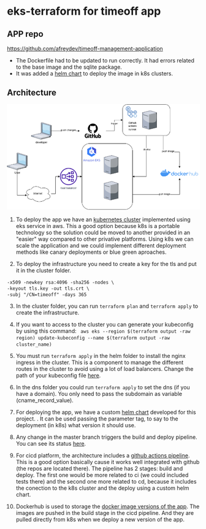 # eks-terraform for timeoff app

## APP repo

https://github.com/afreydev/timeoff-management-application

- The Dockerfile had to be updated to run correctly. It had errors related to the base image and the sqlite package.
- It was added a [helm chart](https://github.com/afreydev/timeoff-management-application/tree/master/helm/timeoff) to deploy the image in k8s clusters.

## Architecture

![Architecture](https://github.com/afreydev/gor-eks-terraform/blob/main/images/architecture.png?raw=true)

1. To deploy the app we have an [kubernetes cluster](https://github.com/afreydev/gor-eks-terraform/tree/main/cluster) implemented using eks service in aws. This a good option because k8s is a portable technology so the solution could be moved to another provided in an "easier" way compared to other privative platforms. Using k8s we can scale the application and we could implement different deployment methods like canary deployments or blue green aproaches.

2. To deploy the infrastructure you need to create a key for the tls and put it in the cluster folder. 
```openssl req \
-x509 -newkey rsa:4096 -sha256 -nodes \
-keyout tls.key -out tls.crt \
-subj "/CN=timeoff" -days 365
```
3. In the cluster folder, you can run ```terraform plan``` and  ```terraform apply``` to create the infrastructure.

4. If you want to access to the cluster you can generate your kubeconfig by using this command:
``` aws eks --region $(terraform output -raw region) update-kubeconfig --name $(terraform output -raw cluster_name)```

4. You must run ```terraform apply``` in the helm folder to install the nginx ingress in the cluster. This is a component to manage the different routes in the cluster to avoid using a lot of load balancers. Change the path of your kubeconfig file [here](https://github.com/afreydev/gor-eks-terraform/blob/main/helm/vars.tf).

5. In the dns folder you could run ```terraform apply``` to set the dns (if you have a domain). You only need to pass the subdomain as variable (cname_record_value).

4. For deploying the app, we have a custom [helm chart](https://github.com/afreydev/timeoff-management-application/tree/master/helm/timeoff) developed for this project. . It can be used passing the parameter tag, to say to the deployment (in k8s) what version it should use. 

5. Any change in the master branch triggers the build and deploy pipeline. You can see its status [here](https://github.com/afreydev/timeoff-management-application/actions).

6. For cicd platform, the architecture includes a [github actions pipeline](https://github.com/afreydev/timeoff-management-application/blob/master/.github/workflows/build-and-deploy.yml). This is a good option basically cause it works well integrated with github (the repos are located there). The pipeline has 2 stages: build and deploy. The first one would be more related to ci (we could included tests there) and the second one more related to cd, because it includes the conection to the k8s cluster and the deploy using a custom helm chart. 

7. Dockerhub is used to storage the [docker image versions of the app](https://hub.docker.com/r/afreydev/timeoff/tags). The images are pushed in the build stage in the cicd pipeline. And they are pulled directly from k8s when we deploy a new version of the app.
